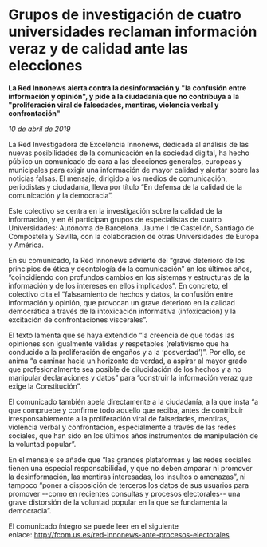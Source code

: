 # Grupos de investigación de cuatro universidades reclaman información veraz y de calidad ante las elecciones

**La Red Innonews alerta contra la desinformación y "la confusión entre información y opinión", y pide a la ciudadanía que no contribuya a la "proliferación viral de falsedades, mentiras, violencia verbal y confrontación"**

*10 de abril de 2019*

La Red Investigadora de Excelencia Innonews, dedicada al análisis de las nuevas posibilidades de la comunicación en la sociedad digital, ha hecho público un comunicado de cara a las elecciones generales, europeas y municipales para exigir una información de mayor calidad y alertar sobre las noticias falsas. El mensaje, dirigido a los medios de comunicación, periodistas y ciudadanía, lleva por título “En defensa de la calidad de la comunicación y la democracia”.

Este colectivo se centra en la investigación sobre la calidad de la información, y en él participan grupos de especialistas de cuatro Universidades: Autónoma de Barcelona, Jaume I de Castellón, Santiago de Compostela y Sevilla, con la colaboración de otras Universidades de Europa y América.

En su comunicado, la Red Innonews advierte del “grave deterioro de los principios de ética y deontología de la comunicación” en los últimos años, “coincidiendo con profundos cambios en los sistemas y estructuras de la información y de los intereses en ellos implicados”. En concreto, el colectivo cita el “falseamiento de hechos y datos, la confusión entre información y opinión, que provocan un grave deterioro en la calidad democrática a través de la intoxicación informativa (infoxicación) y la excitación de confrontaciones viscerales”.

El texto lamenta que se haya extendido “la creencia de que todas las opiniones son igualmente válidas y respetables (relativismo que ha conducido a la proliferación de engaños y a la ‘posverdad’)”. Por ello, se anima “a caminar hacia un horizonte de verdad, a aspirar al mayor grado que profesionalmente sea posible de dilucidación de los hechos y a no manipular declaraciones y datos” para “construir la información veraz que exige la Constitución”.

El comunicado también apela directamente a la ciudadanía, a la que insta “a que compruebe y confirme todo aquello que reciba, antes de contribuir irresponsablemente a la proliferación viral de falsedades, mentiras, violencia verbal y confrontación, especialmente a través de las redes sociales, que han sido en los últimos años instrumentos de manipulación de la voluntad popular”.

En el mensaje se añade que “las grandes plataformas y las redes sociales tienen una especial responsabilidad, y que no deben amparar ni promover la desinformación, las mentiras interesadas, los insultos o amenazas”, ni tampoco “poner a disposición de terceros los datos de sus usuarios para promover --como en recientes consultas y procesos electorales-- una grave distorsión de la voluntad popular en la que se fundamenta la democracia”.

El comunicado íntegro se puede leer en el siguiente enlace: http://fcom.us.es/red-innonews-ante-procesos-electorales
